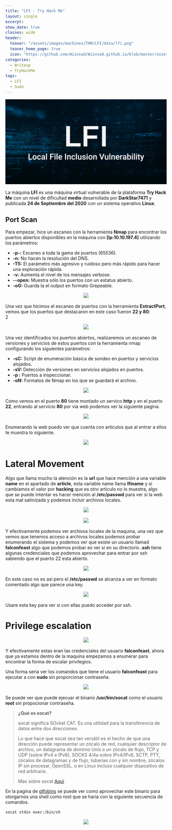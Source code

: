 ```yaml
---
title: "LFI - Try Hack Me"
layout: single
excerpt:
show_date: true
classes: wide
header:
  teaser: "/assets/images/machines/THM/LFI/data/lfi.png"
  teaser_home_page: true
  icon: "https://github.com/Wiinsad/Wiinsad.github.io/blob/master/assets/images/icons/TryHackMe.png?raw=true"
categories:
  - Writeup
  - TryHackMe
tags:
  - LFI
  - Sudo
---
```


<p align="center">
<img src="/assets/images/machines/THM/LFI/data/LFI.png">
</p>

La máquina **LFI** es una máquina virtual vulnerable de la plataforma **Try Hack Me** con un nivel de dificultad **medio**  desarrollada por **DarkStar7471** y publicada **24 de Septiembre del 2020** con un sistema operativo **Linux**.

## Port Scan

Para empezar, hice un escaneo con la herramienta **Nmap** para encontrar los puertos abiertos disponibles en la máquina con **[Ip:10.10.197.4]** utilizando los parámetros:

- **-p-:**    Escaneo a toda la gama de puertos (65536).
- **-n:**     No hacen la resolución del DNS.
- **-T5:**    El parámetro más agresivo y ruidoso pero más rápido para hacer una exploración rápida.
- **-v:**     Aumenta el nivel de los mensajes verbose.
- **--open:** Muestra sólo los puertos con un estatus abierto.
- **-oG:**    Guarda la el output en formato Grepeable.

<p align="center">
<img src="https://raw.githubusercontent.com/Wiinsad/winsad/master/assets/images/machines/THM/LFI/scan/scanPort.png">
</p>


Una vez que hicimos el escaneo de puertos con la herramienta **ExtractPort**, vemos que los puertos que destacaron en este caso fueron **22 y 80**:  
2
<p align="center">
<img src="https://raw.githubusercontent.com/Wiinsad/winsad/master/assets/images/machines/THM/LFI/scan/Ports.png">
</p>


Una vez identificados los puertos abiertos, realizaremos un escaneo de versiones y servicios de estos puertos con la herramienta nmap configurando los siguientes parámetros:

- **-sC:** Script de enumeración básica de sondeo en puertos y servicios alojados.
- **-sV:** Detección de versiones en servicios alojados en puertos.
- **-p :** Puertos a inspeccionar.
- **-oN:** Formatos de Nmap en los que se guardará el archivo.

<p align="center">
<img src="https://raw.githubusercontent.com/Wiinsad/winsad/master/assets/images/machines/THM/LFI/scan/PortServ.png">
</p>

Como vemos en el puerto **80** tiene montado un servico **http** y en el puerto **22**, entrando al servicio **80** por via web podemos ver la siguiente pagina.

<p align="center">
<img src="https://raw.githubusercontent.com/Wiinsad/winsad/master/assets/images/machines/THM/LFI/scan/web.png">
</p>

Enumerando la web puedo ver que cuenta con articulos que al entrar a ellos te muestra lo siguiente.

<p align="center">
<img src="https://raw.githubusercontent.com/Wiinsad/winsad/master/assets/images/machines/THM/LFI/scan/article.png">
</p>


# Lateral Movement

Algo que llama mucho la atención es la **url** que hace mención a una variable **name** en el apartado de **article**, esta variable name llama **lfiname** y si cambiamos el valor por **hacking** que es otro articulo no lo muestra, algo que se puede intentar es hacer mención al **/etc/passwd** para ver si la web esta mal satinizada y podemos incluir archivos locales.

<p align="center">
<img src="https://raw.githubusercontent.com/Wiinsad/winsad/master/assets/images/machines/THM/LFI/intrusion/lfi.png">
</p>

<p align="center">
<img src="https://raw.githubusercontent.com/Wiinsad/winsad/master/assets/images/machines/THM/LFI/intrusion/lfi2.png">
</p>

Y efectivamente podemos ver archivos locales de la maquina, una vez que vemos que tenemos acceso a archivos locales podemos probar enumerando el sistema y podemos ver que existe un usuario llamad **falconfeast** algo que podemos probar es ver si en su directorio **.ssh** tiene algunas credenciales que podemos aprovechar para entrar por ssh sabiendo que el puerto 22 esta abierto.

<p align="center">
<img src="https://raw.githubusercontent.com/Wiinsad/winsad/master/assets/images/machines/THM/LFI/intrusion/noRsa.png">
</p>

En este caso no es así pero el **/etc/passwd** se alcanza a ver en formato comentado algo que parece una key.
<p align="center">
<img src="https://raw.githubusercontent.com/Wiinsad/winsad/master/assets/images/machines/THM/LFI/intrusion/really.png">
</p>

Usare esta key para ver si con ellas puedo acceder por ssh.

# Privilege escalation

<p align="center">
<img src="https://raw.githubusercontent.com/Wiinsad/winsad/master/assets/images/machines/THM/LFI/intrusion/really2.png">
</p>


Y efectivamente estas eran las credenciales del usuario **falconfeast**, ahora que ya estamos dentro de la maquina empezamos a enumerar para encontrar la forma de escalar privilegios.

Una forma seria ver los comandos que tiene el usuario **falconfeast** para ejecutar a con **sudo** sin proporcionar contraseña.

<p align="center">
<img src="https://raw.githubusercontent.com/Wiinsad/winsad/master/assets/images/machines/THM/LFI/intrusion/sudo.png">
</p>

Se puede ver que puede ejecuar el binario **/usr/bin/socat** como el usuario **root** sin propocionar contraseña.

>**¿Qué es socat?**
>
>socat significa SOcket CAT. Es una utilidad para la transferencia de datos entre dos direcciones.
>
>Lo que hace que socat sea tan versátil es el hecho de que una dirección puede representar un zócalo de red, cualquier descriptor de archivo, un datagrama de dominio Unix o un zócalo de flujo, TCP y UDP (sobre IPv4 e IPv6), SOCKS 4/4a sobre IPv4/IPv6, SCTP, PTY, zócalos de datagramas y de flujo, tuberías con y sin nombre, zócalos IP sin procesar, OpenSSL, o en Linux incluso cualquier dispositivo de red arbitrario.
>
> Mas sobre socat [Aqui](https://copyconstruct.medium.com/socat-29453e9fc8a6)

En la pagina de [gtfobins](https://gtfobins.github.io/gtfobins/socat/#sudo) se puede ver como aprovechar este binario para otorgarnos una shell como root que se haria con la siguiente secuencia de comandos.


```bash
socat stdin exec:/bin/sh
```
<p align="center">
<img src="https://raw.githubusercontent.com/Wiinsad/winsad/master/assets/images/machines/THM/LFI/intrusion/root.png">
</p>
